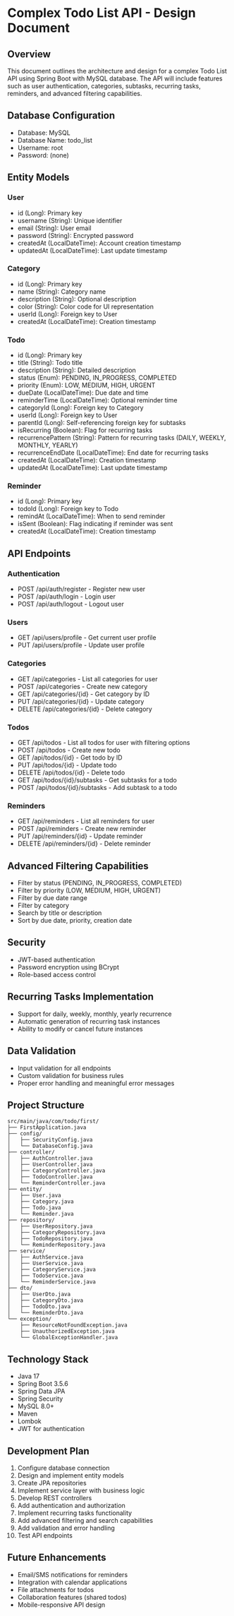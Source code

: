 # Complex Todo List API - Design Document

## Overview
This document outlines the architecture and design for a complex Todo List API using Spring Boot with MySQL database. The API will include features such as user authentication, categories, subtasks, recurring tasks, reminders, and advanced filtering capabilities.

## Database Configuration
- Database: MySQL
- Database Name: todo_list
- Username: root
- Password: (none)

## Entity Models

### User
- id (Long): Primary key
- username (String): Unique identifier
- email (String): User email
- password (String): Encrypted password
- createdAt (LocalDateTime): Account creation timestamp
- updatedAt (LocalDateTime): Last update timestamp

### Category
- id (Long): Primary key
- name (String): Category name
- description (String): Optional description
- color (String): Color code for UI representation
- userId (Long): Foreign key to User
- createdAt (LocalDateTime): Creation timestamp

### Todo
- id (Long): Primary key
- title (String): Todo title
- description (String): Detailed description
- status (Enum): PENDING, IN_PROGRESS, COMPLETED
- priority (Enum): LOW, MEDIUM, HIGH, URGENT
- dueDate (LocalDateTime): Due date and time
- reminderTime (LocalDateTime): Optional reminder time
- categoryId (Long): Foreign key to Category
- userId (Long): Foreign key to User
- parentId (Long): Self-referencing foreign key for subtasks
- isRecurring (Boolean): Flag for recurring tasks
- recurrencePattern (String): Pattern for recurring tasks (DAILY, WEEKLY, MONTHLY, YEARLY)
- recurrenceEndDate (LocalDateTime): End date for recurring tasks
- createdAt (LocalDateTime): Creation timestamp
- updatedAt (LocalDateTime): Last update timestamp

### Reminder
- id (Long): Primary key
- todoId (Long): Foreign key to Todo
- remindAt (LocalDateTime): When to send reminder
- isSent (Boolean): Flag indicating if reminder was sent
- createdAt (LocalDateTime): Creation timestamp

## API Endpoints

### Authentication
- POST /api/auth/register - Register new user
- POST /api/auth/login - Login user
- POST /api/auth/logout - Logout user

### Users
- GET /api/users/profile - Get current user profile
- PUT /api/users/profile - Update user profile

### Categories
- GET /api/categories - List all categories for user
- POST /api/categories - Create new category
- GET /api/categories/{id} - Get category by ID
- PUT /api/categories/{id} - Update category
- DELETE /api/categories/{id} - Delete category

### Todos
- GET /api/todos - List all todos for user with filtering options
- POST /api/todos - Create new todo
- GET /api/todos/{id} - Get todo by ID
- PUT /api/todos/{id} - Update todo
- DELETE /api/todos/{id} - Delete todo
- GET /api/todos/{id}/subtasks - Get subtasks for a todo
- POST /api/todos/{id}/subtasks - Add subtask to a todo

### Reminders
- GET /api/reminders - List all reminders for user
- POST /api/reminders - Create new reminder
- PUT /api/reminders/{id} - Update reminder
- DELETE /api/reminders/{id} - Delete reminder

## Advanced Filtering Capabilities
- Filter by status (PENDING, IN_PROGRESS, COMPLETED)
- Filter by priority (LOW, MEDIUM, HIGH, URGENT)
- Filter by due date range
- Filter by category
- Search by title or description
- Sort by due date, priority, creation date

## Security
- JWT-based authentication
- Password encryption using BCrypt
- Role-based access control

## Recurring Tasks Implementation
- Support for daily, weekly, monthly, yearly recurrence
- Automatic generation of recurring task instances
- Ability to modify or cancel future instances

## Data Validation
- Input validation for all endpoints
- Custom validation for business rules
- Proper error handling and meaningful error messages

## Project Structure
```
src/main/java/com/todo/first/
├── FirstApplication.java
├── config/
│   ├── SecurityConfig.java
│   └── DatabaseConfig.java
├── controller/
│   ├── AuthController.java
│   ├── UserController.java
│   ├── CategoryController.java
│   ├── TodoController.java
│   └── ReminderController.java
├── entity/
│   ├── User.java
│   ├── Category.java
│   ├── Todo.java
│   └── Reminder.java
├── repository/
│   ├── UserRepository.java
│   ├── CategoryRepository.java
│   ├── TodoRepository.java
│   └── ReminderRepository.java
├── service/
│   ├── AuthService.java
│   ├── UserService.java
│   ├── CategoryService.java
│   ├── TodoService.java
│   └── ReminderService.java
├── dto/
│   ├── UserDto.java
│   ├── CategoryDto.java
│   ├── TodoDto.java
│   └── ReminderDto.java
└── exception/
    ├── ResourceNotFoundException.java
    ├── UnauthorizedException.java
    └── GlobalExceptionHandler.java
```

## Technology Stack
- Java 17
- Spring Boot 3.5.6
- Spring Data JPA
- Spring Security
- MySQL 8.0+
- Maven
- Lombok
- JWT for authentication

## Development Plan
1. Configure database connection
2. Design and implement entity models
3. Create JPA repositories
4. Implement service layer with business logic
5. Develop REST controllers
6. Add authentication and authorization
7. Implement recurring tasks functionality
8. Add advanced filtering and search capabilities
9. Add validation and error handling
10. Test API endpoints

## Future Enhancements
- Email/SMS notifications for reminders
- Integration with calendar applications
- File attachments for todos
- Collaboration features (shared todos)
- Mobile-responsive API design